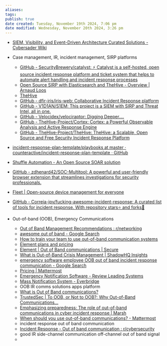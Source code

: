 ```yaml
---
aliases: 
tags: 
publish: true
date created: Tuesday, November 19th 2024, 7:06 pm
date modified: Wednesday, November 20th 2024, 3:26 pm
---
```



- [SIEM, Visibility, and Event-Driven Architecture Curated Solutions - Cybersader Wiki](https://base.cybersader.com/%F0%9F%93%81+98+-+ARCHIVE/GradSchoolProjects/SIEM+Framework/Solution+%26+Architecture+Curation/SIEM%2C+Visibility%2C+and+Event-Driven+Architecture+Curated+Solutions#Security-Focused+Analytics+Platforms+(SIEM%2C+SIRP))
- Case management, IR, incident management, SIRP platforms
    - [GitHub - SecurityBrewery/catalyst: ⚡️ Catalyst is a self-hosted, open source incident response platform and ticket system that helps to automate alert handling and incident response processes](https://github.com/SecurityBrewery/catalyst)
    - [Open Source SIRP with Elasticsearch and TheHive - Overview | Arnaud Loos](https://arnaudloos.com/2019/open-source-sirp-overview/)
    - [TheHive](https://strangebee.com/thehive/)
    - [GitHub - dfir-iris/iris-web: Collaborative Incident Response platform](https://github.com/dfir-iris/iris-web)
    - [GitHub - V1D1AN/S1EM: This project is a SIEM with SIRP and Threat Intel, all in one.](https://github.com/V1D1AN/S1EM)
    - [GitHub - Velocidex/velociraptor: Digging Deeper....](https://github.com/Velocidex/velociraptor)
    - [GitHub - TheHive-Project/Cortex: Cortex: a Powerful Observable Analysis and Active Response Engine](https://github.com/TheHive-Project/cortex)
    - [GitHub - TheHive-Project/TheHive: TheHive: a Scalable, Open Source and Free Security Incident Response Platform](https://github.com/TheHive-Project/TheHive)
- [incident-response-plan-template/playbooks at master · counteractive/incident-response-plan-template · GitHub](https://github.com/counteractive/incident-response-plan-template/tree/master/playbooks)
- [Shuffle Automation - An Open Source SOAR solution](https://shuffler.io/)
- [GitHub - zdhenard42/SOC-Multitool: A powerful and user-friendly browser extension that streamlines investigations for security professionals.](https://github.com/zdhenard42/SOC-Multitool)
- [Fleet | Open-source device management for everyone](https://fleetdm.com/)
- [GitHub - Correia-jpv/fucking-awesome-incident-response: A curated list of tools for incident response. With repository stars⭐ and forks🍴](https://github.com/Correia-jpv/fucking-awesome-incident-response?tab=readme-ov-file#all-in-one-tools)

- Out-of-band (OOB), Emergency Communications
    - [Out of Band Management Recommendations : r/networking](https://www.reddit.com/r/networking/comments/1df1f1s/out_of_band_management_recommendations/)
    - [awesome out of band - Google Search](https://www.google.com/search?q=awesome+out+of+band)
    - [How to train your team to use out-of-band communication systems](https://mattermost.com/blog/out-of-band-communication-training/)
    - [Element plans and pricing](https://element.io/pricing)
    - [Element | Out of Band communications | Secure](https://element.io/solutions/out-of-band-communications)
    - [What is Out-of-Band Crisis Management | ShadowHQ Insights](https://www.shadowhq.io/what-is-out-of-band-crisis-management/#:~:text=Out%2Dof%2DBand%20Crisis%20Management%20is%20invaluable%20in%20various%20scenarios,the%20integrity%20of%20their%20strategies.)
    - [emergency software employee OOB out of band incident response communication - Google Search](https://www.google.com/search?q=emergency+software+employee+OOB+out+of+band+incident+response+communication)
    - [Pricing | Mattermost](https://mattermost.com/pricing/)
    - [Emergency Notification Software - Review Leading Systems](https://www.capterra.com/sem-compare/emergency-notification-software/)
    - [Mass Notification System - Everbridge](https://www.everbridge.com/products/mass-notification-and-incident-communications/)
    - OOB IR comms solutions apps platform
    - [What is Out of Band communications?](https://element.io/blog/what-is-out-of-band-communications/)
    - [TrustedSec | To OOB, or Not to OOB?: Why Out-of-Band Communications…](https://trustedsec.com/blog/to-oob-or-not-to-oob-why-out-of-band-communications-are-essential-for-incident-response)
    - [Emphasizing preparedness: The role of out-of-band communications in cyber incident response | Marsh](https://www.marsh.com/en/services/cyber-risk/insights/the-role-of-out-of-band-communications-in-cyber-incident-response.html)
    - [When should you use out-of-band communications? - Mattermost](https://mattermost.com/blog/when-to-use-out-of-band-communications/)
    - incident response out of band communication
    - [Incident Response - Out of band communication : r/cybersecurity](https://www.reddit.com/r/cybersecurity/comments/10pd95b/incident_response_out_of_band_communication/)
    - good IR side-channel communication off-channel out of band signal
    - 
